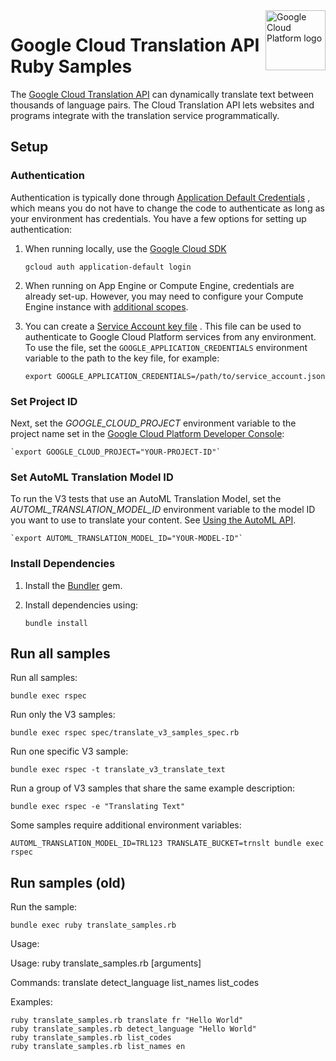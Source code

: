 <img src="https://avatars2.githubusercontent.com/u/2810941?v=3&s=96" alt="Google Cloud Platform logo" title="Google Cloud Platform" align="right" height="96" width="96"/>

# Google Cloud Translation API Ruby Samples

The [Google Cloud Translation API][translate_docs] can dynamically translate
text between thousands of language pairs. The Cloud Translation API lets
websites and programs integrate with the translation service programmatically.

[translate_docs]: https://cloud.google.com/translate/docs/

## Setup

### Authentication

Authentication is typically done through [Application Default Credentials](https://cloud.google.com/docs/authentication#getting_credentials_for_server-centric_flow)
, which means you do not have to change the code to authenticate as long as your
environment has credentials. You have a few options for setting up
authentication:

1. When running locally, use the [Google Cloud SDK](https://cloud.google.com/sdk/)

    `gcloud auth application-default login`

1. When running on App Engine or Compute Engine, credentials are already set-up.
However, you may need to configure your Compute Engine instance with
[additional scopes](https://cloud.google.com/compute/docs/authentication#using).

1. You can create a [Service Account key file](https://cloud.google.com/docs/authentication#service_accounts)
. This file can be used to authenticate to Google Cloud Platform services from
any environment. To use the file, set the `GOOGLE_APPLICATION_CREDENTIALS`
environment variable to the path to the key file, for example:

    `export GOOGLE_APPLICATION_CREDENTIALS=/path/to/service_account.json`

### Set Project ID

Next, set the *GOOGLE_CLOUD_PROJECT* environment variable to the project name
set in the
[Google Cloud Platform Developer Console](https://console.cloud.google.com):

    `export GOOGLE_CLOUD_PROJECT="YOUR-PROJECT-ID"`

### Set AutoML Translation Model ID

To run the V3 tests that use an AutoML Translation Model, set the
*AUTOML_TRANSLATION_MODEL_ID* environment variable to the model ID
you want to use to translate your content. See
[Using the AutoML API](https://cloud.google.com/translate/automl/docs/predict#using_the).

    `export AUTOML_TRANSLATION_MODEL_ID="YOUR-MODEL-ID"`

### Install Dependencies

1. Install the [Bundler](http://bundler.io/) gem.

1. Install dependencies using:

    `bundle install`

## Run all samples

Run all samples:

    bundle exec rspec

Run only the V3 samples:

    bundle exec rspec spec/translate_v3_samples_spec.rb

Run one specific V3 sample:

    bundle exec rspec -t translate_v3_translate_text

Run a group of V3 samples that share the same example description:

    bundle exec rspec -e "Translating Text"

Some samples require additional environment variables:

    AUTOML_TRANSLATION_MODEL_ID=TRL123 TRANSLATE_BUCKET=trnslt bundle exec rspec

## Run samples (old)

Run the sample:

    bundle exec ruby translate_samples.rb

Usage:

  Usage: ruby translate_samples.rb <command> [arguments]

  Commands:
    translate       <desired-language-code> <text>
    detect_language <text>
    list_names      <language-code-for-display>
    list_codes

  Examples:

    ruby translate_samples.rb translate fr "Hello World"
    ruby translate_samples.rb detect_language "Hello World"
    ruby translate_samples.rb list_codes
    ruby translate_samples.rb list_names en
